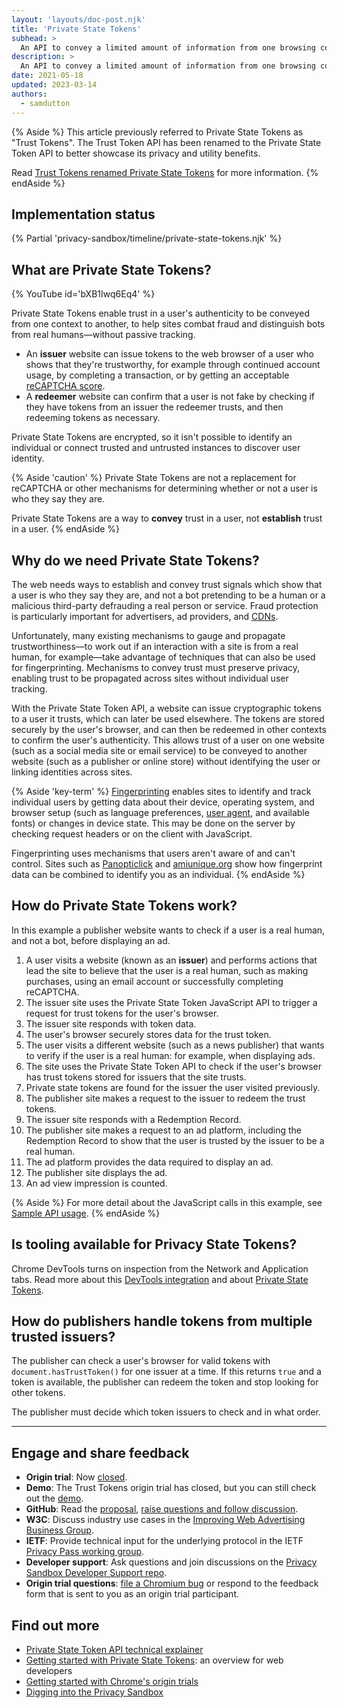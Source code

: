 ```yaml
---
layout: 'layouts/doc-post.njk'
title: 'Private State Tokens'
subhead: >
  An API to convey a limited amount of information from one browsing context to another (for example, across sites) to help combat fraud, without passive tracking.
description: >
  An API to convey a limited amount of information from one browsing context to another (for example, across sites) to help combat fraud, without passive tracking.
date: 2021-05-18
updated: 2023-03-14
authors:
  - samdutton
---
```


{% Aside %}
This article previously referred to Private State Tokens as "Trust Tokens". The
Trust Token API has been renamed to the Private State Token API to better
showcase its privacy and utility benefits.

Read [Trust Tokens renamed Private State Tokens](/blog/rename-trust-tokens)
for more information.
{% endAside %}

## Implementation status

{% Partial 'privacy-sandbox/timeline/private-state-tokens.njk' %}

## What are Private State Tokens?

{% YouTube
  id='bXB1Iwq6Eq4'
%}

Private State Tokens enable trust in a user's authenticity to be conveyed from one context to another, to
help sites combat fraud and distinguish bots from real humans—without passive tracking.

* An **issuer** website can issue tokens to the web browser of a user who shows that they're
trustworthy, for example through continued account usage, by completing a transaction, or by getting
an acceptable [reCAPTCHA score](https://developers.google.com/recaptcha).
* A **redeemer** website can confirm that a user is not fake by checking if they have tokens from an
issuer the redeemer trusts, and then redeeming tokens as necessary.

Private State Tokens are encrypted, so it isn't possible to identify an individual or connect trusted and
untrusted instances to discover user identity.

{% Aside 'caution' %}
Private State Tokens are not a replacement for reCAPTCHA or other mechanisms for determining whether or not
a user is who they say they are.

Private State Tokens are a way to **convey** trust in a user, not **establish** trust in a user.
{% endAside %}


## Why do we need Private State Tokens?

The web needs ways to establish and convey trust signals which show that a user is who they say
they are, and not a bot pretending to be a human or a malicious third-party defrauding a real person
or service. Fraud protection is particularly important for advertisers, ad providers, and
[CDNs](https://www.cloudflare.com/en-gb/learning/cdn/what-is-a-cdn/).

Unfortunately, many existing mechanisms to gauge and propagate trustworthiness—to work out if an
interaction with a site is from a real human, for example—take advantage of techniques that can also
be used for fingerprinting. Mechanisms to convey trust must preserve privacy, enabling trust to be
propagated across sites without individual user tracking.

With the Private State Token API, a website can issue cryptographic tokens to a user it trusts, which can
later be used elsewhere. The tokens are stored securely by the user's browser, and can then be
redeemed in other contexts to confirm the user's authenticity. This allows trust of a user on one
website (such as a social media site or email service) to be conveyed to another website (such as a
publisher or online store) without identifying the user or linking identities across sites.

{% Aside 'key-term' %}
[Fingerprinting](https://w3c.github.io/fingerprinting-guidance/#passive) enables sites to identify
and track individual users by getting data about their device, operating system, and browser setup
(such as language preferences, [user agent](https://developer.mozilla.org/docs/Web/API/NavigatorID/userAgent), and available fonts) or changes in device state. This may be done on the server by
checking request headers or on the client with JavaScript.

Fingerprinting uses mechanisms that users aren't aware of and can't control. Sites such as
[Panopticlick](https://panopticlick.eff.org/) and [amiunique.org](https://amiunique.org/) show how
fingerprint data can be combined to identify you as an individual.
{% endAside %}


## How do Private State Tokens work?

In this example a publisher website wants to check if a user is a real human, and not a bot, before displaying an ad.


1. A user visits a website (known as an **issuer**) and performs actions that lead the site to
believe that the user is a real human, such as making purchases, using an email account or
successfully completing reCAPTCHA.
1. The issuer site uses the Private State Token JavaScript API to trigger a request for trust tokens for
the user's browser.
1. The issuer site responds with token data.
1. The user's browser securely stores data for the trust token.
1. The user visits a different website (such as a news publisher) that wants to verify if the user
is a real human: for example, when displaying ads.
1. The site uses the Private State Token API to check if the user's browser has trust tokens stored for
issuers that the site trusts.
1. Private state tokens are found for the issuer the user visited previously.
1. The publisher site makes a request to the issuer to redeem the trust tokens.
1. The issuer site responds with a Redemption Record.
1. The publisher site makes a request to an ad platform, including the Redemption Record to show
that the user is trusted by the issuer to be a real human.
1. The ad platform provides the data required to display an ad.
1. The publisher site displays the ad.
1. An ad view impression is counted.

{% Aside %}
For more detail about the JavaScript calls in this example, see [Sample API usage](https://web.dev/trust-tokens/#sample-api-usage).
{% endAside %}

## Is tooling available for Privacy State Tokens?

Chrome DevTools turns on inspection from the Network and Application tabs. Read more about this [DevTools integration](/blog/new-in-devtools-89/#trust-token) and about [Private State Tokens](/docs/privacy-sandbox/trust-tokens/).

## How do publishers handle tokens from multiple trusted issuers?

The publisher can check a user's browser for valid tokens with `document.hasTrustToken()` for one issuer at a time. If this returns `true` and a token is available, the publisher can redeem the token and stop looking for other tokens.

The publisher must decide which token issuers to check and in what order.

---

## Engage and share feedback

* **Origin trial**: Now [closed](/origintrials/#/view_trial/2479231594867458049).
* **Demo**: The Trust Tokens origin trial has closed, but you can still check out the [demo](https://private-state-token-demo.glitch.me/).
* **GitHub**: Read the [proposal](https://github.com/WICG/trust-token-api), [raise questions and
follow discussion](https://github.com/WICG/trust-token-api/issues).
* **W3C**: Discuss industry use cases in the [Improving Web Advertising Business&nbsp;Group](https://www.w3.org/community/web-adv/participants).
* **IETF**: Provide technical input for the underlying protocol in the IETF
[Privacy&nbsp;Pass&nbsp;working group](https://datatracker.ietf.org/wg/privacypass/about/).
* **Developer support**: Ask questions and join discussions on the
[Privacy Sandbox Developer Support repo](https://github.com/GoogleChromeLabs/privacy-sandbox-dev-support).
* **Origin trial questions**: [file a Chromium bug](https://bugs.chromium.org/p/chromium/issues/list?q=trust%20tokens) or respond to the feedback form that is sent to you as an origin trial participant. 


## Find out more

* [Private State Token API technical explainer](https://github.com/dvorak42/trust-token-api)
* [Getting started with Private State Tokens](https://web.dev/trust-tokens/): an overview for web developers
* [Getting started with Chrome's origin trials](https://web.dev/origin-trials)
* [Digging into the Privacy Sandbox](https://web.dev/digging-into-the-privacy-sandbox)
